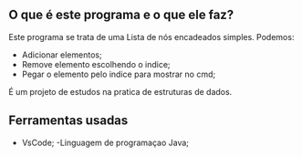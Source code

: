 ## O que é este programa e o que ele faz? 

Este programa se trata de uma Lista de nós encadeados simples.
Podemos:
 - Adicionar elementos;
 - Remove elemento escolhendo o indice;
 - Pegar o elemento pelo indice para mostrar no cmd;

 É um projeto de estudos na pratica de estruturas de dados.

## Ferramentas usadas

- VsCode;
-Linguagem de programaçao Java;





